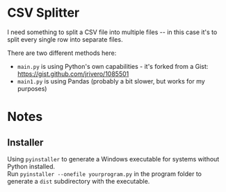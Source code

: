 # CSV Splitter
I need something to split a CSV file into multiple files -- in this case it's to split every single row into separate files.

There are two different methods here:
- ```main.py``` is using Python's own capabilities - it's forked from a Gist: https://gist.github.com/jrivero/1085501
- ```main1.py``` is using Pandas (probably a bit slower, but works for my purposes)

# Notes
## Installer
Using `pyinstaller` to generate a Windows executable for systems without Python installed.  
Run `pyinstaller --onefile yourprogram.py` in the program folder to generate a `dist` subdirectory with the executable.